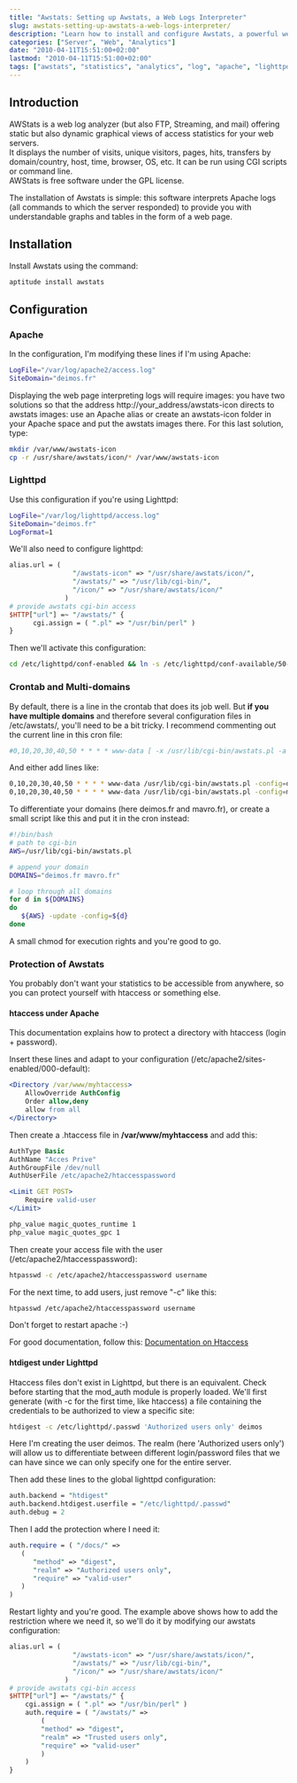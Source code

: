 ```yaml
---
title: "Awstats: Setting up Awstats, a Web Logs Interpreter"
slug: awstats-setting-up-awstats-a-web-logs-interpreter/
description: "Learn how to install and configure Awstats, a powerful web log analyzer that provides graphical reports on website traffic statistics."
categories: ["Server", "Web", "Analytics"]
date: "2010-04-11T15:51:00+02:00"
lastmod: "2010-04-11T15:51:00+02:00"
tags: ["awstats", "statistics", "analytics", "log", "apache", "lighttpd"]
---
```


## Introduction

AWStats is a web log analyzer (but also FTP, Streaming, and mail) offering static but also dynamic graphical views of access statistics for your web servers.  
It displays the number of visits, unique visitors, pages, hits, transfers by domain/country, host, time, browser, OS, etc. It can be run using CGI scripts or command line.  
AWStats is free software under the GPL license.

The installation of Awstats is simple: this software interprets Apache logs (all commands to which the server responded) to provide you with understandable graphs and tables in the form of a web page.

## Installation

Install Awstats using the command:

```bash
aptitude install awstats
```

## Configuration

### Apache

In the configuration, I'm modifying these lines if I'm using Apache:

```bash
LogFile="/var/log/apache2/access.log"
SiteDomain="deimos.fr"
```

Displaying the web page interpreting logs will require images: you have two solutions so that the address http://your_address/awstats-icon directs to awstats images: use an Apache alias or create an awstats-icon folder in your Apache space and put the awstats images there. For this last solution, type:

```bash
mkdir /var/www/awstats-icon
cp -r /usr/share/awstats/icon/* /var/www/awstats-icon
```

### Lighttpd

Use this configuration if you're using Lighttpd:

```bash
LogFile="/var/log/lighttpd/access.log"
SiteDomain="deimos.fr"
LogFormat=1
```

We'll also need to configure lighttpd:

```perl
alias.url = (
                "/awstats-icon" => "/usr/share/awstats/icon/",
                "/awstats/" => "/usr/lib/cgi-bin/",
                "/icon/" => "/usr/share/awstats/icon/"
              )
# provide awstats cgi-bin access
$HTTP["url"] =~ "/awstats/" {
      cgi.assign = ( ".pl" => "/usr/bin/perl" )
}
```

Then we'll activate this configuration:

```bash
cd /etc/lighttpd/conf-enabled && ln -s /etc/lighttpd/conf-available/50-awstats.conf .
```

### Crontab and Multi-domains

By default, there is a line in the crontab that does its job well. But **if you have multiple domains** and therefore several configuration files in /etc/awstats/, you'll need to be a bit tricky. I recommend commenting out the current line in this cron file:

```bash
#0,10,20,30,40,50 * * * * www-data [ -x /usr/lib/cgi-bin/awstats.pl -a -f /etc/awstats/awstats.conf -a -r /var/log/apache/access.log ] && /usr/lib/cgi-bin/awstats.pl -config=awstats -update >/dev/null
```

And either add lines like:

```bash
0,10,20,30,40,50 * * * * www-data /usr/lib/cgi-bin/awstats.pl -config=deimos.fr
0,10,20,30,40,50 * * * * www-data /usr/lib/cgi-bin/awstats.pl -config=mavro.fr
```

To differentiate your domains (here deimos.fr and mavro.fr), or create a small script like this and put it in the cron instead:

```bash
#!/bin/bash
# path to cgi-bin
AWS=/usr/lib/cgi-bin/awstats.pl

# append your domain
DOMAINS="deimos.fr mavro.fr"

# loop through all domains
for d in ${DOMAINS}
do
   ${AWS} -update -config=${d}
done
```

A small chmod for execution rights and you're good to go.

### Protection of Awstats

You probably don't want your statistics to be accessible from anywhere, so you can protect yourself with htaccess or something else.

#### htaccess under Apache

This documentation explains how to protect a directory with htaccess (login + password).

Insert these lines and adapt to your configuration (/etc/apache2/sites-enabled/000-default):

```apache
<Directory /var/www/myhtaccess>
    AllowOverride AuthConfig
    Order allow,deny
    allow from all
</Directory>
```

Then create a .htaccess file in **/var/www/myhtaccess** and add this:

```apache
AuthType Basic
AuthName "Acces Prive"
AuthGroupFile /dev/null
AuthUserFile /etc/apache2/htaccesspassword

<Limit GET POST>
    Require valid-user
</Limit>

php_value magic_quotes_runtime 1
php_value magic_quotes_gpc 1
```

Then create your access file with the user (/etc/apache2/htaccesspassword):

```bash
htpasswd -c /etc/apache2/htaccesspassword username
```

For the next time, to add users, just remove "-c" like this:

```bash
htpasswd /etc/apache2/htaccesspassword username
```

Don't forget to restart apache :-)

For good documentation, follow this:
[Documentation on Htaccess](../../static/pdf/htaccess.pdf)

#### htdigest under Lighttpd

Htaccess files don't exist in Lighttpd, but there is an equivalent. Check before starting that the mod_auth module is properly loaded.
We'll first generate (with -c for the first time, like htaccess) a file containing the credentials to be authorized to view a specific site:

```bash
htdigest -c /etc/lighttpd/.passwd 'Authorized users only' deimos
```

Here I'm creating the user deimos. The realm (here 'Authorized users only') will allow us to differentiate between different login/password files that we can have since we can only specify one for the entire server.

Then add these lines to the global lighttpd configuration:

```perl
auth.backend = "htdigest"
auth.backend.htdigest.userfile = "/etc/lighttpd/.passwd"
auth.debug = 2
```

Then I add the protection where I need it:

```perl
auth.require = ( "/docs/" =>
   (
      "method" => "digest",
      "realm" => "Authorized users only",
      "require" => "valid-user"
   )
)
```

Restart lighty and you're good.
The example above shows how to add the restriction where we need it, so we'll do it by modifying our awstats configuration:

```perl
alias.url = (
                "/awstats-icon" => "/usr/share/awstats/icon/",
                "/awstats/" => "/usr/lib/cgi-bin/",
                "/icon/" => "/usr/share/awstats/icon/"
              )
# provide awstats cgi-bin access
$HTTP["url"] =~ "/awstats/" {
    cgi.assign = ( ".pl" => "/usr/bin/perl" )
    auth.require = ( "/awstats/" =>
        (
        "method" => "digest",
        "realm" => "Trusted users only",
        "require" => "valid-user"
        )
    )   
}
```
